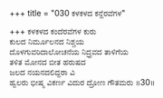 +++
title = "030 ಕಳಕಳದ ಕನ್ದೆರವೆಗಳ"

+++
ಕಳಕಳದ ಕಂದೆರವೆಗಳ ಕುರು  
ಕುಲದ ನಿರ್ಮೂಲನದ ನಿಶ್ಚಯ  
ದೊಳಗುವರಿದಾಲೋಚನೆಯ ನಿದ್ರ್ರವದ ತಾಳಿಗೆಯ  
ತಳಿತ ಮೋನದ ಬೀತ ಹರುಷದ   
ಜಲದ ನಯನದಲಿದ್ದರಾ ವಿ  
ಹ್ವಲರು ಭೀಷ್ಮ ವಿಕರ್ಣ ವಿದುರ ದ್ರೋಣ ಗೌತಮರು    ॥30॥